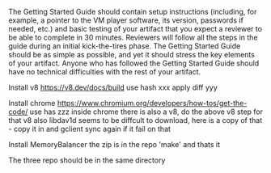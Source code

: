 The Getting Started Guide should contain setup instructions (including, for example, a pointer to the VM player software, its version, passwords if needed, etc.) and basic testing of your artifact that you expect a reviewer to be able to complete in 30 minutes. Reviewers will follow all the steps in the guide during an initial kick-the-tires phase. The Getting Started Guide should be as simple as possible, and yet it should stress the key elements of your artifact. Anyone who has followed the Getting Started Guide should have no technical difficulties with the rest of your artifact.

Install v8
https://v8.dev/docs/build
use hash xxx
apply diff yyy

Install chrome
https://www.chromium.org/developers/how-tos/get-the-code/
use has zzz
inside chrome there is also a v8, do the above v8 step for that v8 also
libdav1d seems to be diffcult to download, here is a copy of that - copy it in and gclient sync again if it fail on that

Install MemoryBalancer
the zip is in the repo
'make' and thats it

The three repo should be in the same directory
